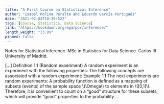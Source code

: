 ```yaml
---
title: "A First Course on Statistical Inference"
author: "Isabel Molina Peralta and Eduardo García Portugués"
date: "2021-02-04T10:39:52Z"
tags: [Course, Statistics, Data Science]
link: "https://bookdown.org/egarpor/inference/"
length_weight: "33.9%"
pinned: false
---
```


<p>Notes for Statistical Inference. MSc in Statistics for Data Science.
Carlos III University of Madrid.</p> [...] Definition 1.1 (Random experiment) A random experiment is an experiment with the following properties: The following concepts are associated with a random experiment: Example 1.1 The next experiments are random experiments: A probability function is defined as a mapping of subsets (events) of the sample space \(\Omega\) to elements in \([0,1]\). Therefore, it is convenient to count on a “good” structure for these subsets, which will provide “good” properties to the probability ...
